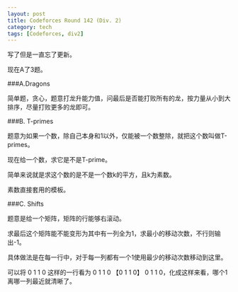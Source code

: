 ```yaml
---
layout: post
title: Codeforces Round 142 (Div. 2)
category: tech
tags: [Codeforces, div2]
---
```


写了但是一直忘了更新。

现在A了3题。

###A.Dragons

简单题，贪心，题意打龙升能力值，问最后是否能打败所有的龙，按力量从小到大排序，尽量打败更多的龙即可。

<script src="https://gist.github.com/3864518.js"> </script>

###B. T-primes

题意为如果一个数，除自己本身和1以外，仅能被一个数整除，就把这个数叫做T-primes。

现在给一个数，求它是不是T-prime。

简单来说就是求这个数的是不是一个数k的平方，且k为素数。

素数直接套用的模板。

<script src="https://gist.github.com/3864524.js"> </script>

###C. Shifts

题意是给一个矩阵，矩阵的行能够右滚动。

求最后这个矩阵能不能变形为其中有一列全为1，求最小的移动次数，不行则输出-1。

具体做法是在每一行中，对于每一列都有一个1使用最少的移动次数移动到这里。

可以将 0 1 1 0 这样的一行看为 0 1 1 0 【0 1 1 0】 0 1 1 0，化成这样来看，哪个1离哪一列最近就清晰了。

<script src="https://gist.github.com/3864526.js"> </script>

